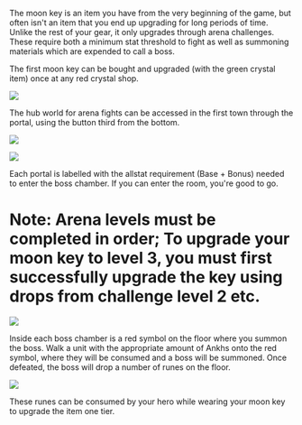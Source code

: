The moon key is an item you have from the very beginning of the game, but often isn't an item that you end up upgrading for long periods of time. Unlike the rest of your gear, it only upgrades through arena challenges. These require both a minimum stat threshold to fight as well as summoning materials which are expended to call a boss.

The first moon key can be bought and upgraded (with the green crystal item) once at any red crystal shop.

![](https://image.ibb.co/muEYBK/First_Shop.png)

The hub world for arena fights can be accessed in the first town through the portal, using the button third from the bottom.

![](https://image.ibb.co/cTiKMK/Portal_Menu.png)

![](https://preview.ibb.co/gH8rgK/Arenas.png)

Each portal is labelled with the allstat requirement (Base + Bonus) needed to enter the boss chamber. If you can enter the room, you're good to go.

# Note: Arena levels must be completed in order; To upgrade your moon key to level 3, you must first successfully upgrade the key using drops from challenge level 2 etc.

![](https://preview.ibb.co/hB8LwK/Arena_Summon.png)

Inside each boss chamber is a red symbol on the floor where you summon the boss. Walk a unit with the appropriate amount of Ankhs onto the red symbol, where they will be consumed and a boss will be summoned. Once defeated, the boss will drop a number of runes on the floor.

![](https://preview.ibb.co/fQRjOz/Arena_Runes.png)

These runes can be consumed by your hero while wearing your moon key to upgrade the item one tier.
